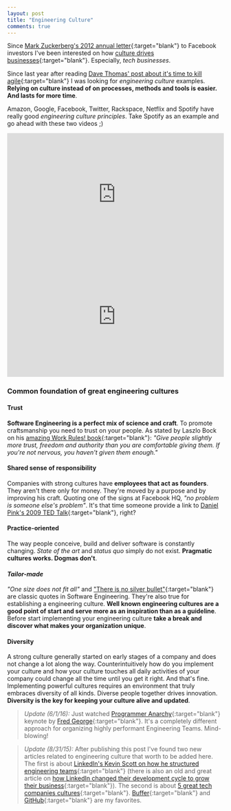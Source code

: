 ```yaml
---
layout: post
title: "Engineering Culture"
comments: true
---
```


Since [Mark Zuckerberg's 2012 annual letter](http://www.wired.com/2012/02/zuck-letter/){:target="blank"}
to Facebook investors I've been interested on how [culture drives businesses](http://www.slideshare.net/Bufferapp/buffer-culture-06-with-a-change-to-be-a-no-ego-doer){:target="blank"}.
Especially, _tech businesses_.

Since last year after reading [Dave Thomas' post about it's time to kill agile](http://pragdave.me/blog/2014/03/04/time-to-kill-agile/){:target="blank"}
I was looking for _engineering culture_ examples. **Relying on culture instead of on processes, methods and tools is easier.
And lasts for more time**.

Amazon, Google, Facebook, Twitter, Rackspace, Netflix and Spotify have really good _engineering culture principles_. Take Spotify as an example and go ahead with these two videos ;)

<style>.embed-container { position: relative; padding-bottom: 56.25%; height: 0; overflow: hidden; max-width: 100%; } .embed-container iframe, .embed-container object, .embed-container embed { position: absolute; top: 0; left: 0; width: 100%; height: 100%; }</style><div class='embed-container'><iframe src='http://player.vimeo.com/video/85490944' frameborder='0' webkitAllowFullScreen mozallowfullscreen allowFullScreen></iframe></div>

<style>.embed-container { position: relative; padding-bottom: 56.25%; height: 0; overflow: hidden; max-width: 100%; } .embed-container iframe, .embed-container object, .embed-container embed { position: absolute; top: 0; left: 0; width: 100%; height: 100%; }</style><div class='embed-container'><iframe src='http://player.vimeo.com/video/94950270' frameborder='0' webkitAllowFullScreen mozallowfullscreen allowFullScreen></iframe></div>


### Common foundation of great engineering cultures

#### Trust

__Software Engineering is a perfect mix of science and craft__. To promote craftsmanship you need to trust on your people. As stated by Laszlo Bock on his [amazing Work Rules! book](http://www.workrules.net){:target="blank"}: _"Give people slightly more trust, freedom and authority than you are comfortable giving them. If you're not nervous, you haven't given them enough."_

#### Shared sense of responsibility

Companies with strong cultures have __employees that act as founders__. They aren't there only for money. They're moved by a purpose and by improving his craft. Quoting one of the signs at Facebook HQ, _"no problem is someone else's problem"_. It's that time someone provide a link to [Daniel Pink's 2009 TED Talk](https://www.youtube.com/watch?v=rrkrvAUbU9Y){:target="blank"}, right?

#### Practice-oriented

The way people conceive, build and deliver software is constantly changing. _State of the art_ and _status quo_ simply do not exist. **Pragmatic cultures works. Dogmas don't**.

#### _Tailor-made_

_"One size does not fit all"_ and ["There is no silver bullet"](https://en.wikipedia.org/wiki/No_Silver_Bullet){:target="blank"} are classic quotes in Software Engineering. They're also true for establishing a engineering culture. __Well known engineering cultures are a good point of start and serve more as an inspiration than as a guideline__. Before start implementing your engineering culture __take a break and discover what makes your organization unique__.

#### Diversity

A strong culture generally started on early stages of a company and does not change a lot along the way. Counterintuitively how do you implement your culture and how your culture touches all daily activities of your company could change all the time until you get it right. And that's fine. Implementing powerful cultures requires an environment that truly embraces diversity of all kinds. Diverse people together drives innovation. **Diversity is the key for keeping your culture alive and updated**.


>_Update (6/1/16):_ Just watched [Programmer Anarchy](https://www.youtube.com/watch?v=uk-CF7klLdA){:target="blank"} keynote by [Fred George](https://twitter.com/fgeorge52){:target="blank"}. It's a completely different approach for organizing highly performant Engineering Teams. Mind-blowing!

>_Update (8/31/15):_ After publishing this post I've found two new articles related to engineering culture that worth to be added here. The first is about [LinkedIn's Kevin Scott on how he structured engineering teams](http://firstround.com/review/how-i-structured-engineering-teams-at-linkedin-and-admob-for-success/){:target="blank"} (there is also an old and great article on [how LinkedIn changed their development cycle to grow their business](http://www.wired.com/2013/04/linkedin-software-revolution/){:target="blank"}).
>The second is about [5 great tech companies cultures](http://www.inc.com/ed-zitron/5-tech-companies-with-great-cultures.html){:target="blank"}. [Buffer](http://www.slideshare.net/Bufferapp/buffer-culture-06-with-a-change-to-be-a-no-ego-doer){:target="blank"} and [Git](http://zachholman.com/posts/how-github-works/)[Hub](http://zachholman.com/posts/scaling-github-employees/){:target="blank"} are my favorites.
